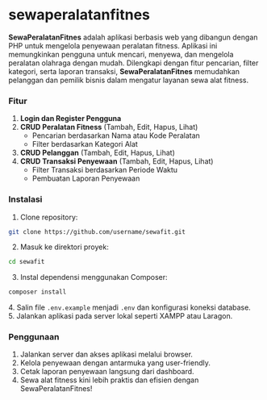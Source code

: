 # sewaperalatanfitnes

**SewaPeralatanFitnes** adalah aplikasi berbasis web yang dibangun dengan PHP untuk mengelola penyewaan peralatan fitness. Aplikasi ini memungkinkan pengguna untuk mencari, menyewa, dan mengelola peralatan olahraga dengan mudah. Dilengkapi dengan fitur pencarian, filter kategori, serta laporan transaksi, **SewaPeralatanFitnes** memudahkan pelanggan dan pemilik bisnis dalam mengatur layanan sewa alat fitness.  

### **Fitur**  
1. **Login dan Register Pengguna**  
2. **CRUD Peralatan Fitness** (Tambah, Edit, Hapus, Lihat)  
   - Pencarian berdasarkan Nama atau Kode Peralatan  
   - Filter berdasarkan Kategori Alat  
3. **CRUD Pelanggan** (Tambah, Edit, Hapus, Lihat)  
4. **CRUD Transaksi Penyewaan** (Tambah, Edit, Hapus, Lihat)  
   - Filter Transaksi berdasarkan Periode Waktu  
   - Pembuatan Laporan Penyewaan  

### **Instalasi**  
1. Clone repository:  
```sh
git clone https://github.com/username/sewafit.git
```  
2. Masuk ke direktori proyek:  
```sh
cd sewafit
```  
3. Instal dependensi menggunakan Composer:  
```sh
composer install
```  
️4. Salin file `.env.example` menjadi `.env` dan konfigurasi koneksi database.  
5. Jalankan aplikasi pada server lokal seperti XAMPP atau Laragon.  

### **Penggunaan**  
1. Jalankan server dan akses aplikasi melalui browser.  
2. Kelola penyewaan dengan antarmuka yang user-friendly.  
3. Cetak laporan penyewaan langsung dari dashboard.  
4. Sewa alat fitness kini lebih praktis dan efisien dengan SewaPeralatanFitnes!
